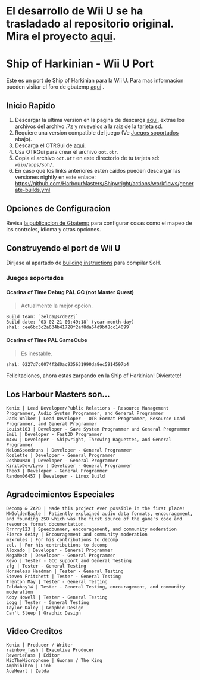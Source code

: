 # El desarrollo de Wii U se ha trasladado al repositorio original. Mira el proyecto [aqui](https://github.com/HarbourMasters/Shipwright).

# Ship of Harkinian - Wii U Port
Este es un port de Ship of Harkinian para la Wii U. Para mas informacion pueden visitar el foro de gbatemp [aqui](https://gbatemp.net/threads/ship-of-harkinian-ocarina-of-time-wii-u-port.612074/) .

## Inicio Rapido

1) Descargar la ultima version en la pagina de descarga [aqui](https://builds.shipofharkinian.com/job/SoH_Multibranch/job/develop-zhora/), extrae los archivos del archivo .7z y muevelos a la raiz de la tarjeta sd.
2) Requiere una version compatible del juego (Ve [Juegos soportados](#juegos-soportados) abajo).
3) Descarga el OTRGui de [aqui](https://downloads.shipofharkinian.com/shared/SoH-Rachael-Alfa-Win64.zip).
4) Usa OTRGui para crear el archivo `oot.otr`.
5) Copia el archivo `oot.otr`  en este directorio de tu tarjeta sd: `wiiu/apps/soh/`.
6) En caso que los links anteriores esten caidos pueden descargar las versiones nightly en este enlace: https://github.com/HarbourMasters/Shipwright/actions/workflows/generate-builds.yml


## Opciones de Configuracion

Revisa [la publicacion de Gbatemp](https://gbatemp.net/threads/ship-of-harkinian-ocarina-of-time-wii-u-port.612074/) para configurar cosas como el mapeo de los controles, idioma y otras opciones.

## Construyendo el port de Wii U

Dirijase al apartado de [building instructions](BUILDING.md) para compilar SoH.


### Juegos soportados
#### Ocarina of Time Debug PAL GC (not Master Quest)
> Actualmente la mejor opcion.
```
Build team: `zelda@srd022j`
Build date: `03-02-21 00:49:18` (year-month-day)
sha1: cee6bc3c2a634b41728f2af8da54d9bf8cc14099
```
#### Ocarina of Time PAL GameCube
> Es inestable.
```
sha1: 0227d7c0074f2d0ac935631990da8ec5914597b4
```

Felicitaciones, ahora estas zarpando en la Ship of Harkinian! Diviertete!



## Los Harbour Masters son...

    Kenix | Lead Developer/Public Relations - Resource Management Programmer, Audio System Programmer, and General Programmer
    Jack Walker | Lead Developer - OTR Format Programmer, Resource Load Programmer, and General Programmer
    Louist103 | Developer - Save System Programmer and General Programmer
    Emil | Developer - Fast3D Programmer
    m4xw | Developer - Shipwright, Throwing Baguettes, and General Programmer
    MelonSpeedruns | Developer - General Programmer
    Rozlette | Developer - General Programmer
    JoshDuMan | Developer - General Programmer
    KiritoDev/Lywx | Developer - General Programmer
    Theo3 | Developer - General Programmer
	Random06457 | Developer - Linux Build

## Agradecimientos Especiales

    Decomp & ZAPD | Made this project even possible in the first place!
    MNGoldenEagle | Patiently explained audio data formats, encouragement, and founding ZSO which was the first source of the game's code and resource format documentation.
    Rrrrry123 | Speedbunner, encouragement, and community moderation
    Fierce deity | Encouragement and community moderation
    mzxrules | For his contributions to decomp
    zel. | For his contributions to decomp
    Aloxado | Developer - General Programmer
    MegaMech | Developer - General Programmer
	Revo | Tester - GCC support and General Testing
	zfg | Tester - General Testing
	Horseless Headman | Tester - General Testing
    Steven Pritchett | Tester - General Testing
	Trenton May | Tester - General Testing
	Zeldaboy14 | Tester - General Testing, encouragement, and community moderation
	Koby Howell | Tester - General Testing
	Logg | Tester - General Testing
	Taylor Daley | Graphic Design
	Can't Sleep | Graphic Design
	
## Video Creditos
    Kenix | Producer / Writer
	rainbow_fash | Executive Producer
    ReveriePass | Editor
    MicTheMicrophone | Gwonam / The King
    Amphibibro | Link
    AceHeart | Zelda
